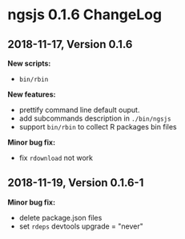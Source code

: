 # ngsjs 0.1.6 ChangeLog

## 2018-11-17, Version 0.1.6

**New scripts:**  

- `bin/rbin`

**New features:**

- prettify command line default ouput.
- add subcommands description in `./bin/ngsjs` 
- support `bin/rbin` to collect R packages bin files

**Minor bug fix:**

- fix `rdownload` not work

## 2018-11-19, Version 0.1.6-1

**Minor bug fix:**

- delete package.json files
- set `rdeps` devtools upgrade = "never"

